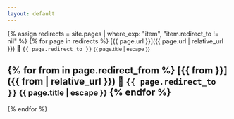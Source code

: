```yaml
---
layout: default
---
```


{% assign redirects = site.pages | where_exp: "item", "item.redirect_to != nil" %}
{% for page in redirects %}
  [{{ page.url }}]({{ page.url | relative_url }}) 🔀 `{{ page.redirect_to }}` <small>{{ page.title | escape }}</small>

{% for from in page.redirect_from %}
  [{{ from }}]({{ from | relative_url }}) 🔀 `{{ page.redirect_to }}` <small>{{ page.title | escape }}</small>
{% endfor %}
  ---
{% endfor %}
